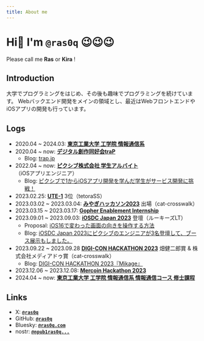 ```yaml
---
title: About me
---
```


# Hi👋 I'm `@ras0q` 😉😉😉

Please call me **Ras** or **Kira** !

## Introduction

大学でプログラミングをはじめ、その後も趣味でプログラミングを続けています。
Webバックエンド開発をメインの領域とし、最近はWebフロントエンドやiOSアプリの開発も行っています。

## Logs

- 2020.04 ~ 2024.03: **[東京工業大学 工学院 情報通信系](https://educ.titech.ac.jp/ict/)**
- 2020.04 ~ now: **[デジタル創作同好会traP](https://trap.jp/)**
  - Blog: [trap.jp](https://trap.jp/author/Ras)
- 2022.04 ~ now: **[ピクシブ株式会社 学生アルバイト](https://www.pixiv.co.jp/)**（iOSアプリエンジニア）
  - Blog: [ピクシブで1からiOSアプリ開発を学んだ学生がサービス開発に挑戦！](https://inside.pixiv.blog/2023/09/21/160000)
- 2023.02.25: **[UTE-1](https://www.ulsystems.co.jp/news/press/2023-01-20.html)** 3位（tetoraSS）
- 2023.03.02 ~ 2023.03.04: **[みやぎハッカソン2023](https://2023.hackathon.miyagi.jp/)** 出場（cat-crosswalk）
- 2023.03.15 ~ 2023.03.17: **[Gopher Enablement Internship](https://job.tracks.run/challenges/kwork-24-01)**
- 2023.09.01 ~ 2023.09.03: **[iOSDC Japan 2023](https://iosdc.jp/2023/)** 登壇（ルーキーズLT）
  - Proposal: [iOS16で変わった画面の向きを操作する方法](https://fortee.jp/iosdc-japan-2023/proposal/85d05870-fa34-488c-a9c2-74505f35a43f)
  - Blog: [iOSDC Japan 2023にピクシブのエンジニアが3名登壇して、ブース展示もしました。](https://inside.pixiv.blog/2023/09/14/183000)
- 2023.09.22 ~ 2023.09.28 **[DIGI-CON HACKATHON 2023](https://trap.jp/post/2018/)** 畑健二郎賞 & 株式会社メディアドゥ賞（cat-crosswalk）
  - Blog: [DIGI-CON HACKATHON 2023『Mikage』](https://trap.jp/post/2031/)
- 2023.12.06 ~ 2023.12.08: **[Mercoin Hackathon 2023](https://mercan.mercari.com/articles/40371/)**
- 2024.04 ~ now: **[東京工業大学 工学院 情報通信系 情報通信コース 修士課程](https://educ.titech.ac.jp/ict/)**

## Links

- X: [**`@ras0q`**](https://x.com/ras0q)
- GitHub: [**`@ras0q`**](https://github.com/ras0q)
- Bluesky: [**`@ras0q.com`**](https://bsky.app/profile/ras0q.com)
- nostr: [**`@npub1ras0q...`**](https://nostr.com/npub1ras0qt0ddctm7h67gxgynw7zjpmsjpreg6506j3fefmkaffelh0sp64zry)

